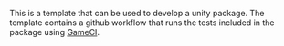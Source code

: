 This is a template that can be used to develop a unity package.
The template contains a github workflow that runs the tests included in the package using [GameCI](https://game.ci/).
